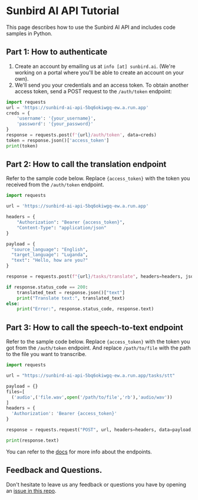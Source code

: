 # Sunbird AI API Tutorial
This page describes how to use the Sunbird AI API and includes code samples in Python.

## Part 1: How to authenticate
1. Create an account by emailing us at `info [at] sunbird.ai`. (We're working on a portal where you'll be able to create an account on your own).
2. We'll send you your credentials and an access token. To obtain another access token, send a POST request to the `/auth/token` endpoint:
```python
import requests
url = 'https://sunbird-ai-api-5bq6okiwgq-ew.a.run.app'
creds = {
    'username': '{your_username}',
    'password': '{your_password}'
}
response = requests.post(f'{url}/auth/token', data=creds)
token = response.json()['access_token']
print(token)
```

## Part 2: How to call the translation endpoint
Refer to the sample code below. Replace `{access_token}` with the token you received from the `/auth/token` endpoint.
```python
import requests

url = 'https://sunbird-ai-api-5bq6okiwgq-ew.a.run.app'

headers = {
    "Authorization": "Bearer {access_token}",
    "Content-Type": "application/json"
}

payload = {
  "source_language": "English",
  "target_language": "Luganda",
  "text": "Hello, how are you?"
}

response = requests.post(f"{url}/tasks/translate", headers=headers, json=payload)

if response.status_code == 200:
    translated_text = response.json()["text"]
    print("Translate text:", translated_text)
else:
    print("Error:", response.status_code, response.text)
```

## Part 3: How to call the speech-to-text endpoint
Refer to the sample code below. Replace `{access_token}` with the token you got from the `/auth/token` endpoint. And replace `/path/to/file` with the path to the file you want to transcribe. 

```python
import requests

url = "https://sunbird-ai-api-5bq6okiwgq-ew.a.run.app/tasks/stt"

payload = {}
files=[
  ('audio',('file.wav',open('/path/to/file','rb'),'audio/wav'))
]
headers = {
  'Authorization': 'Bearer {access_token}'
}

response = requests.request("POST", url, headers=headers, data=payload, files=files)

print(response.text)
```

You can refer to the [docs](https://sunbird-ai-api-5bq6okiwgq-ew.a.run.app/docs) for more info about the endpoints.

## Feedback and Questions.
Don't hesitate to leave us any feedback or questions you have by opening an [issue in this repo](https://github.com/SunbirdAI/sunbird-ai-api/issues).
